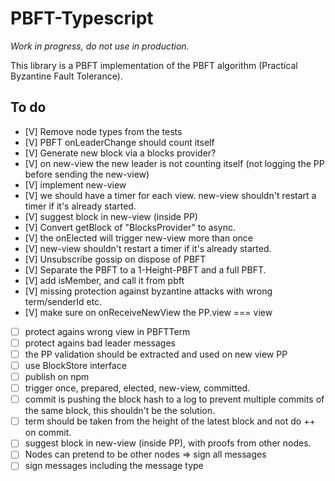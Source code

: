 # PBFT-Typescript

*Work in progress, do not use in production.*

This library is a PBFT implementation of the PBFT algorithm (Practical Byzantine Fault Tolerance).

## To do

- [V] Remove node types from the tests
- [V] PBFT onLeaderChange should count itself
- [V] Generate new block via a blocks provider?
- [V] on new-view the new leader is not counting itself (not logging the PP before sending the new-view)
- [V] implement new-view
- [V] we should have a timer for each view. new-view shouldn't restart a timer if it's already started.
- [V] suggest block in new-view (inside PP)
- [V] Convert getBlock of "BlocksProvider" to async.
- [V] the onElected will trigger new-view more than once
- [V] new-view shouldn't restart a timer if it's already started.
- [V] Unsubscribe gossip on dispose of PBFT
- [V] Separate the PBFT to a 1-Height-PBFT and a full PBFT.
- [V] add isMember, and call it from pbft
- [V] missing protection against byzantine attacks with wrong term/senderId etc.
- [V] make sure on onReceiveNewView the PP.view === view
- [ ] protect agains wrong view in PBFTTerm
- [ ] protect agains bad leader messages
- [ ] the PP validation should be extracted and used on new view PP
- [ ] use BlockStore interface
- [ ] publish on npm
- [ ] trigger once, prepared, elected, new-view, committed.
- [ ] commit is pushing the block hash to a log to prevent multiple commits of the same block, this shouldn't be the solution.
- [ ] term should be taken from the height of the latest block and not do ++ on commit.
- [ ] suggest block in new-view (inside PP), with proofs from other nodes.
- [ ] Nodes can pretend to be other nodes => sign all messages
- [ ] sign messages including the message type
